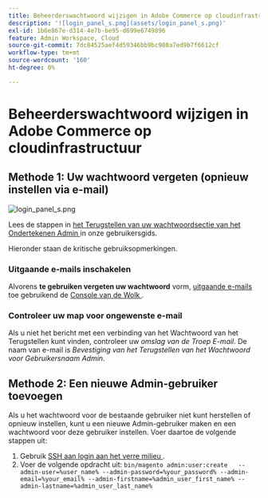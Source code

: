 ```yaml
---
title: Beheerderswachtwoord wijzigen in Adobe Commerce op cloudinfrastructuur
description: '![login_panel_s.png](assets/login_panel_s.png)'
exl-id: 1b6e867e-d314-4e7b-be95-d699e6749896
feature: Admin Workspace, Cloud
source-git-commit: 7dc84525aef4d59346bb9bc980a7ed9b7f6612cf
workflow-type: tm+mt
source-wordcount: '160'
ht-degree: 0%

---
```


# Beheerderswachtwoord wijzigen in Adobe Commerce op cloudinfrastructuur

## Methode 1: Uw wachtwoord vergeten (opnieuw instellen via e-mail)

![ login_panel_s.png ](assets/login_panel_s.png)

Lees de stappen in [ het Terugstellen van uw wachtwoordsectie van het Ondertekenen Admin ](https://experienceleague.adobe.com/docs/commerce-admin/start/admin/admin-signin.html?lang=nl-NL#admin-sign-in) in onze gebruikersgids.

Hieronder staan de kritische gebruiksopmerkingen.

### Uitgaande e-mails inschakelen

Alvorens **te gebruiken vergeten uw wachtwoord** vorm, [ uitgaande e-mails ](https://experienceleague.adobe.com/docs/commerce-cloud-service/user-guide/project/outgoing-emails.html?lang=nl-NL) toe gebruikend de [ Console van de Wolk ](https://experienceleague.adobe.com/docs/commerce-cloud-service/user-guide/project/overview.html?lang=nl-NL).

### Controleer uw map voor ongewenste e-mail

Als u niet het bericht met een verbinding van het Wachtwoord van het Terugstellen kunt vinden, controleer uw *omslag van de Troep E-mail*. De naam van e-mail is *Bevestiging van het Terugstellen van het Wachtwoord voor Gebruikersnaam Admin*.

## Methode 2: Een nieuwe Admin-gebruiker toevoegen

Als u het wachtwoord voor de bestaande gebruiker niet kunt herstellen of opnieuw instellen, kunt u een nieuwe Admin-gebruiker maken en een wachtwoord voor deze gebruiker instellen. Voer daartoe de volgende stappen uit:

1. Gebruik [ SSH aan login aan het verre milieu ](https://experienceleague.adobe.com/docs/commerce-cloud-service/user-guide/develop/secure-connections.html?lang=nl-NL).
1. Voer de volgende opdracht uit: `bin/magento admin:user:create   --admin-user=%user_name% --admin-password=%your_password% --admin-email=%your_email% --admin-firstname=%admin_user_first_name% --admin-lastname=%admin_user_last_name%`
